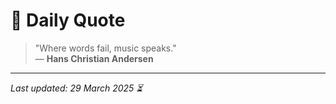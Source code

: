 # 📜 Daily Quote

> "Where words fail, music speaks."  
> — **Hans Christian Andersen**

---

_Last updated: 29 March 2025 ⏳_
